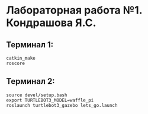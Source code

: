 # Лабораторная работа №1. Кондрашова Я.С.
## Терминал 1:
```
catkin_make
roscore
```
## Терминал 2:
```
source devel/setup.bash
export TURTLEBOT3_MODEL=waffle_pi
roslaunch turtlebot3_gazebo lets_go.launch
```
